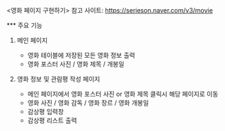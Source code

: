 <영화 페이지 구현하기>
참고 사이트: https://serieson.naver.com/v3/movie

*** 주요 기능
1) 메인 페이지
    - 영화 테이블에 저장된 모든 영화 정보 출력
    - 영화 포스터 사진 / 영화 제목 / 개봉일

2) 영화 정보 및 관람평 작성 페이지
    - 메인 페이지에서 영화 포스터 사진 or 영화 제목 클릭시 해당 페이지로 이동
    - 영화 사진 / 영화 감독 / 영화 장르 / 영화 개봉일
    - 감상평 입력창
    - 감상평 리스트 출력